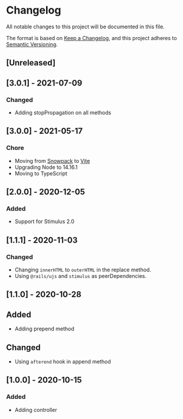 # Changelog
All notable changes to this project will be documented in this file.

The format is based on [Keep a Changelog](https://keepachangelog.com/en/1.0.0/),
and this project adheres to [Semantic Versioning](https://semver.org/spec/v2.0.0.html).

## [Unreleased]

## [3.0.1] - 2021-07-09

### Changed

- Adding stopPropagation on all methods

## [3.0.0] - 2021-05-17

### Chore

- Moving from [Snowpack](https://www.snowpack.dev/) to [Vite](https://github.com/vitejs/vite)
- Upgrading Node to 14.16.1
- Moving to TypeScript


## [2.0.0] - 2020-12-05

### Added

- Support for Stimulus 2.0

## [1.1.1] - 2020-11-03
### Changed
- Changing `innerHTML` to `outerHTML` in the replace method.
- Using `@rails/ujs` and `stimulus` as peerDependencies.

## [1.1.0] - 2020-10-28
## Added
- Adding prepend method

## Changed
- Using `afterend` hook in append method

## [1.0.0] - 2020-10-15

### Added

- Adding controller

